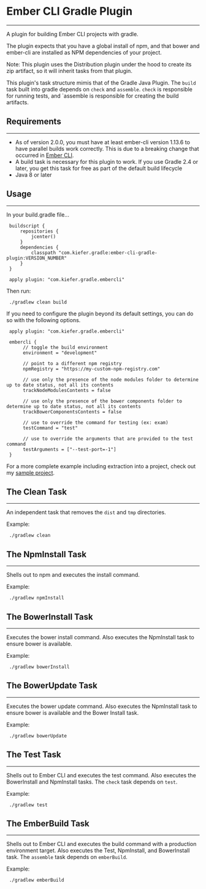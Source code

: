 # Ember CLI Gradle Plugin
---------

A plugin for building Ember CLI projects with gradle.

The plugin expects that you have a global install of npm, and that bower and ember-cli are installed as NPM dependencies of your project.

Note: This plugin uses the Distribution plugin under the hood to create its zip artifact, so it will inherit tasks from that plugin.

This plugin's task structure mimis that of the Gradle Java Plugin. The `build` task built into gradle depends on `check` and `assemble`. `check` is responsible for running tests, and `assemble is responsible for creating the build artifacts.

## Requirements
---------

 - As of version 2.0.0, you must have at least ember-cli version 1.13.6 to have parallel builds work correctly. This is due to a breaking change that occurred in [Ember CLI](https://github.com/ember-cli/ember-cli/pull/3239).
 - A build task is necessary for this plugin to work. If you use Gradle 2.4 or later, you get this task for free as part of the default build lifecycle
 - Java 8 or later

## Usage
---------

In your build.gradle file...

     buildscript {
         repositories {
             jcenter()
         }
         dependencies {
             classpath "com.kiefer.gradle:ember-cli-gradle-plugin:VERSION_NUMBER"
         }
     }

     apply plugin: "com.kiefer.gradle.embercli"

Then run:

     ./gradlew clean build

If you need to configure the plugin beyond its default settings, you can do so with the following options.

     apply plugin: "com.kiefer.gradle.embercli"

     embercli {
          // toggle the build environment
          environment = "development"

          // point to a different npm registry
          npmRegistry = "https://my-custom-npm-registry.com"

          // use only the presence of the node modules folder to determine up to date status, not all its contents
          trackNodeModulesContents = false

          // use only the presence of the bower components folder to determine up to date status, not all its contents
          trackBowerComponentsContents = false

          // use to override the command for testing (ex: exam)
          testCommand = "test"
          
          // use to override the arguments that are provided to the test command
          testArguments = ["--test-port=-1"]
     }

For a more complete example including extraction into a project, check out my [sample project](https://github.com/benkiefer/gradle-ember-cli-example).

## The Clean Task
---------

An independent task that removes the `dist` and `tmp` directories.

Example:

     ./gradlew clean

## The NpmInstall Task
---------

Shells out to npm and executes the install command.

Example:

     ./gradlew npmInstall

## The BowerInstall Task
---------

Executes the bower install command. Also executes the NpmInstall task to ensure bower is available.

Example:

     ./gradlew bowerInstall

## The BowerUpdate Task
---------

Executes the bower update command. Also executes the NpmInstall task to ensure bower is available and the Bower Install task.

Example:

     ./gradlew bowerUpdate

## The Test Task
---------

Shells out to Ember CLI and executes the test command. Also executes the BowerInstall and NpmInstall tasks. The `check` task depends on `test`.

Example:

     ./gradlew test

## The EmberBuild Task
---------

Shells out to Ember CLI and executes the build command with a production environment target. Also executes the Test, NpmInstall, and BowerInstall task. The `assemble` task depends on `emberBuild`.

Example:

     ./gradlew emberBuild
